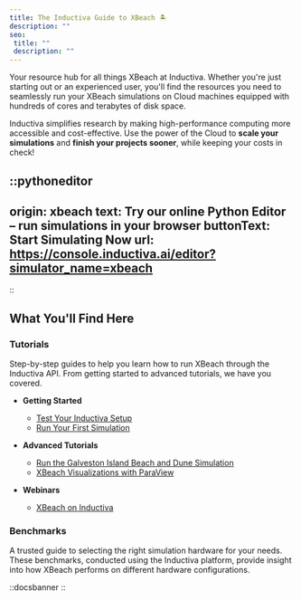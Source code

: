 ```yaml
---
title: The Inductiva Guide to XBeach 🏝️
description: ""
seo:
 title: ""
 description: ""
---
```


Your resource hub for all things XBeach at Inductiva. Whether you're just starting out or an experienced user, you'll find the resources you need to seamlessly run your XBeach simulations on Cloud machines equipped with hundreds of cores and terabytes of disk space.

Inductiva simplifies research by making high-performance computing more accessible and cost-effective. Use the power of the Cloud to **scale your simulations** and **finish your projects sooner**, while keeping your costs in check!

::pythoneditor
---
origin: xbeach
text: Try our online Python Editor – run simulations in your browser
buttonText: Start Simulating Now
url: https://console.inductiva.ai/editor?simulator_name=xbeach
---
::


## What You'll Find Here

### Tutorials
Step-by-step guides to help you learn how to run XBeach through the Inductiva API. From getting started to advanced tutorials, we have you covered.

* **Getting Started**
    - [Test Your Inductiva Setup](/guides/xbeach/tutorials/setup-test)
    - [Run Your First Simulation](/guides/xbeach/tutorials/quick-start)

* **Advanced Tutorials**
    - [Run the Galveston Island Beach and Dune Simulation](/guides/xbeach/tutorials/run-galveston-island-example)
    - [XBeach Visualizations with ParaView](/guides/xbeach/visualization/paraview-for-visualization)

* **Webinars**
    - [XBeach on Inductiva](/guides/xbeach/watch-and-learn/xbeach-video-tutorial)
    
### Benchmarks
A trusted guide to selecting the right simulation hardware for your needs. These benchmarks, conducted using the Inductiva platform, provide insight into how XBeach performs on different hardware configurations.

::docsbanner
::

